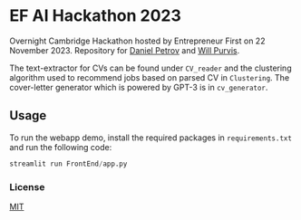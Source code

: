 # EF AI Hackathon 2023

Overnight Cambridge Hackathon hosted by Entrepreneur First on 22 November 2023. Repository for [Daniel Petrov](https://github.com/daniel-petrov) and [Will Purvis](https://github.com/wejpurvis).

The text-extractor for CVs can be found under `CV_reader` and the clustering algorithm used to recommend jobs based on parsed CV in `Clustering`. The cover-letter generator which is powered by GPT-3 is in `cv_generator`.

## Usage

To run the webapp demo, install the required packages in `requirements.txt` and run the following code:

```python
streamlit run FrontEnd/app.py
```


### License

[MIT](https://choosealicense.com/licenses/mit/)